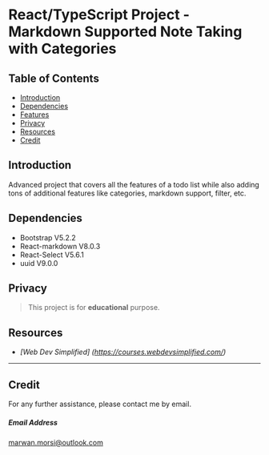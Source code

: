 # React/TypeScript Project - Markdown Supported Note Taking with Categories

## Table of Contents

- [Introduction](#introduction)
- [Dependencies](#dependencies)
- [Features](#features)
- [Privacy](#privacy)
- [Resources](#resources)
- [Credit](#credit)

## Introduction

Advanced project that covers all the features of a todo list while also adding tons of additional features like categories, markdown support, filter, etc.

## Dependencies

- Bootstrap V5.2.2
- React-markdown V8.0.3
- React-Select V5.6.1
- uuid V9.0.0

## Privacy

> This project is for **educational** purpose.

## Resources

- _[Web Dev Simplified] (https://courses.webdevsimplified.com/)_

---

## Credit

For any further assistance, please contact me by email.

##### Email Address

<marwan.morsi@outlook.com>
